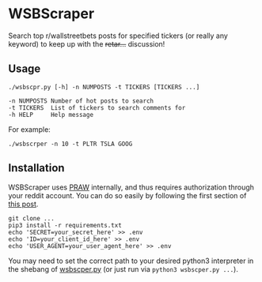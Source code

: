 # WSBScraper

Search top r/wallstreetbets posts for specified tickers (or really any keyword) to keep up with the ~~retar...~~  discussion!

## Usage
```
./wsbscpr.py [-h] -n NUMPOSTS -t TICKERS [TICKERS ...]

-n NUMPOSTS Number of hot posts to search
-t TICKERS  List of tickers to search comments for
-h HELP     Help message
```
For example:
```
./wsbscrper -n 10 -t PLTR TSLA GOOG
```

## Installation
WSBScraper uses [PRAW](https://praw.readthedocs.io/en/latest/ "PRAW") internally, and thus requires authorization through your reddit account. You can do so easily by following the first section of [this post](https://towardsdatascience.com/scraping-reddit-data-1c0af3040768 "this").

```
git clone ...
pip3 install -r requirements.txt
echo 'SECRET=your_secret_here' >> .env
echo 'ID=your_client_id_here' >> .env
echo 'USER_AGENT=your_user_agent_here' >> .env
```

You may need to set the correct path to your desired python3 interpreter in the shebang of [wsbscper.py](wsbscper.py) (or just run via ```python3 wsbscper.py ...```).
